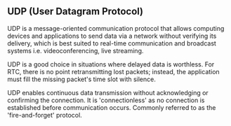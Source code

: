 ## UDP (User Datagram Protocol)

UDP is a message-oriented communication protocol that allows computing devices and applications to send data via a network without verifying its delivery, which is best suited to real-time communication and broadcast systems i.e. videoconferencing, live streaming.

UDP is a good choice in situations where delayed data is worthless. For RTC, there is no point retransmitting lost packets; instead, the application must fill the missing packet's time slot with silence.

UDP enables continuous data transmission without acknowledging or confirming the connection. It is 'connectionless' as no connection is established before communication occurs. Commonly referred to as the 'fire-and-forget' protocol.
